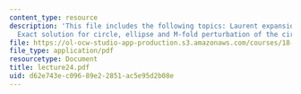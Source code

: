 ```yaml
---
content_type: resource
description: 'This file includes the following topics: Laurent expansion, Area equation,
  Exact solution for circle, ellipse and M-fold perturbation of the circle.'
file: https://ol-ocw-studio-app-production.s3.amazonaws.com/courses/18-366-random-walks-and-diffusion-fall-2006/d62e743ec09689e22851ac5e95d2b08e_lecture24.pdf
file_type: application/pdf
resourcetype: Document
title: lecture24.pdf
uid: d62e743e-c096-89e2-2851-ac5e95d2b08e
---
```

